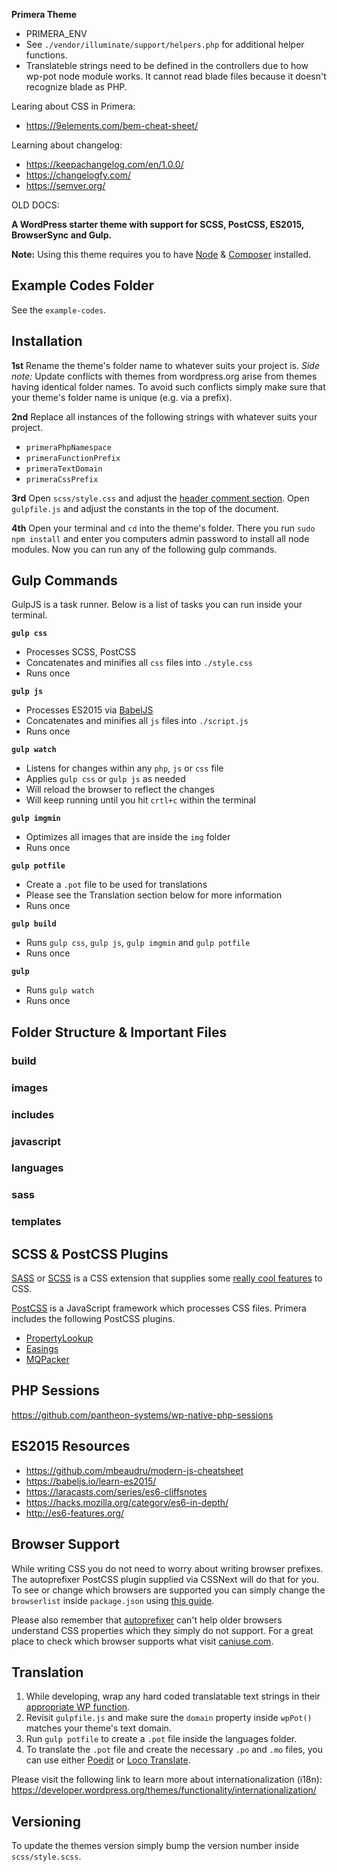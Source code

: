 
**Primera Theme**

- PRIMERA_ENV
- See `./vendor/illuminate/support/helpers.php` for additional helper functions.
- Translateble strings need to be defined in the controllers due to how wp-pot node module works. It cannot read blade files because it doesn't recognize blade as PHP.

Learing about CSS in Primera:
- https://9elements.com/bem-cheat-sheet/

Learning about changelog:
- https://keepachangelog.com/en/1.0.0/
- https://changelogfy.com/
- https://semver.org/













OLD DOCS:

**A WordPress starter theme with support for SCSS, PostCSS, ES2015, BrowserSync and Gulp.**

**Note:** Using this theme requires you to have [Node](https://nodejs.org/) & [Composer](#) installed.

## Example Codes Folder

See the `example-codes`.

## Installation

**1st** Rename the theme's folder name to whatever suits your project is. _Side note:_ Update conflicts with themes from wordpress.org arise from themes having identical folder names. To avoid such conflicts simply make sure that your theme's folder name is unique (e.g. via a prefix).

**2nd** Replace all instances of the following strings with whatever suits your project.
- `primeraPhpNamespace`
- `primeraFunctionPrefix`
- `primeraTextDomain`
- `primeraCssPrefix`

**3rd** Open `scss/style.css` and adjust the [header comment section](https://developer.wordpress.org/themes/basics/main-stylesheet-style-css/). Open `gulpfile.js` and adjust the constants in the top of the document.

**4th** Open your terminal and `cd` into the theme's folder. There you run `sudo npm install` and enter you computers admin password to install all node modules. Now you can run any of the following gulp commands.

## Gulp Commands

GulpJS is a task runner. Below is a list of tasks you can run inside your terminal.

**`gulp css`**
- Processes SCSS, PostCSS
- Concatenates and minifies all `css` files into `./style.css`
- Runs once

**`gulp js`**
- Processes ES2015 via [BabelJS](//babeljs.io/)
- Concatenates and minifies all `js` files into `./script.js`
- Runs once

**`gulp watch`**
- Listens for changes within any `php`, `js` or `css` file
- Applies `gulp css` or `gulp js` as needed
- Will reload the browser to reflect the changes
- Will keep running until you hit `crtl+c` within the terminal

**`gulp imgmin`**
- Optimizes all images that are inside the `img` folder
- Runs once

**`gulp potfile`**
- Create a `.pot` file to be used for translations
- Please see the Translation section below for more information
- Runs once

**`gulp build`**
- Runs `gulp css`, `gulp js`, `gulp imgmin` and `gulp potfile`
- Runs once

**`gulp`**
- Runs `gulp watch`
- Runs once

## Folder Structure & Important Files

### build
### images
### includes
### javascript
### languages
### sass
### templates

## SCSS & PostCSS Plugins

[SASS](//sass-lang.com/) or [SCSS](//sass-lang.com/) is a CSS extension that supplies some [really cool features](//sass-lang.com/guide/) to CSS.

[PostCSS](//postcss.org) is a JavaScript framework which processes CSS files. Primera includes the following PostCSS plugins.
- [PropertyLookup](//github.com/simonsmith/postcss-property-lookup)
- [Easings](https://www.npmjs.com/package/postcss-easings)
- [MQPacker](https://www.npmjs.com/package/css-mqpacker)

## PHP Sessions

https://github.com/pantheon-systems/wp-native-php-sessions

## ES2015 Resources

- https://github.com/mbeaudru/modern-js-cheatsheet
- https://babeljs.io/learn-es2015/
- https://laracasts.com/series/es6-cliffsnotes
- https://hacks.mozilla.org/category/es6-in-depth/
- http://es6-features.org/

## Browser Support

While writing CSS you do not need to worry about writing browser prefixes. The autoprefixer PostCSS plugin supplied via CSSNext will do that for you. To see or change which browsers are supported you can simply change the `browserlist` inside `package.json` using [this guide](https://github.com/ai/browserslist).

Please also remember that [autoprefixer](https://autoprefixer.github.io/) can't help older browsers understand CSS properties which they simply do not support. For a great place to check which browser supports what visit [caniuse.com](http://caniuse.com/).

## Translation

1) While developing, wrap any hard coded translatable text strings in their [appropriate WP function](https://developer.wordpress.org/themes/functionality/internationalization/#localization-functions).
2) Revisit `gulpfile.js` and make sure the `domain` property inside `wpPot()` matches your theme's text domain.
3) Run `gulp potfile` to create a `.pot` file inside the languages folder.
4) To translate the `.pot` file and create the necessary `.po` and `.mo` files, you can use either [Poedit](https://poedit.net/) or [Loco Translate](https://wordpress.org/plugins/loco-translate/).

Please visit the following link to learn more about internationalization (i18n):
https://developer.wordpress.org/themes/functionality/internationalization/

## Versioning

To update the themes version simply bump the version number inside `scss/style.scss`.
